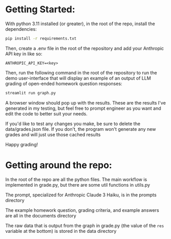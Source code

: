 # Getting Started:

With python 3.11 installed (or greater), in the root of the repo, install the dependencies:

```bash
pip install -r requirements.txt
```

Then, create a .env file in the root of the repository and add your Anthropic API key in like so:

```.env
ANTHROPIC_API_KEY=<key>
```

Then, run the following command in the root of the repository to run the demo user-interface that will display an example of an output of LLM grading of open-ended homework question responses:

```bash
streamlit run graph.py
```

A browser window should pop up with the results. These are the results I've generated in my testing, but feel free to prompt engineer as you want and edit the code to better suit your needs. 

If you'd like to test any changes you make, be sure to delete the data/grades.json file. If you don't, the program won't generate any new grades and will just use those cached results

Happy grading!

# Getting around the repo:

In the root of the repo are all the python files. The main workflow is implemented in grade.py, but there are some util functions in utils.py

The prompt, specialized for Anthropic Claude 3 Haiku, is in the prompts directory

The example homework question, grading criteria, and example answers are all in the documents directory

The raw data that is output from the graph in grade.py (the value of the `res` variable at the bottom) is stored in the data directory
